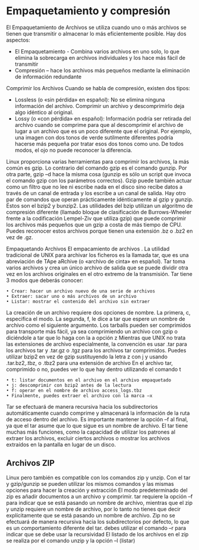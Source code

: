 # Empaquetamiento y compresión

El Empaquetamiento de Archivos se utiliza cuando uno o más archivos se tienen que transmitir o almacenar lo más eficientemente posible. Hay dos aspectos:

* El Empaquetamiento - Combina varios archivos en uno solo, lo que elimina la sobrecarga en archivos individuales y los hace más fácil de transmitir
* Compresión – hace los archivos más pequeños mediante la eliminación de información redundante

Comprimir los Archivos
Cuando se habla de compresión, existen dos tipos:

* Lossless (o «sin pérdida» en español): No se elimina ninguna información del archivo. Comprimir un archivo y descomprimirlo deja algo idéntico al original.
* Lossy (o «con pérdida» en español): Información podría ser retirada del archivo cuando se comprime para que al descomprimir el archivo de lugar a un archivo que es un poco diferente que el original. Por ejemplo, una imagen con dos tonos de verde sutilmente diferentes podría hacerse más pequeña por tratar esos dos tonos como uno. De todos modos, el ojo no puede reconocer la diferencia.

Linux proporciona varias herramientas para comprimir los archivos, la más común es gzip.
Lo contrario del comando gzip es el comando gunzip. Por otra parte, gzip –d hace la misma cosa (gunzip es sólo un script que invoca el comando gzip con los parámetros correctos).
Gzip puede también actuar como un filtro que no lee ni escribe nada en el disco sino recibe datos a través de un canal de entrada y los escribe a un canal de salida.
Hay otro par de comandos que operan prácticamente idénticamente al gzip y gunzip. Éstos son el bzip2 y bunzip2. Las utilidades del bzip utilizan un algoritmo de compresión diferente (llamado bloque de clasificación de Burrows-Wheeler frente a la codificación Lempel-Ziv que utiliza gzip) que puede comprimir los archivos más pequeños que un gzip a costa de más tiempo de CPU. Puedes reconocer estos archivos porque tienen una extensión .bz o .bz2 en vez de .gz.

Empaquetando Archivos
El empacamiento de archivos . La utilidad tradicional de UNIX para archivar los ficheros es la llamada tar, que es una abreviación de TApe aRchive (o «archivo de cinta» en español).
Tar toma varios archivos y crea un único archivo de salida que se puede dividir otra vez en los archivos originales en el otro extremo de la transmisión.
Tar tiene 3 modos que deberás conocer:

	• Crear: hacer un archivo nuevo de una serie de archivos
	• Extraer: sacar uno o más archivos de un archivo
	• Listar: mostrar el contenido del archivo sin extraer
  
La creación de un archivo requiere dos opciones de nombre. La primera, c, especifica el modo. La segunda, f, le dice a tar que espere un nombre de archivo como el siguiente argumento. 
Los tarballs pueden ser comprimidos para transporte más fácil, ya sea comprimiendo un archivo con gzip o diciéndole a tar que lo haga con la a opción z 
Mientras que UNIX no trata las extensiones de archivo especialmente, la convención es usar .tar para los archivos tar y .tar.gz o .tgz para los archivos tar comprimidos. Puedes utilizar bzip2 en vez de gzip sustituyendo la letra z con j y usando .tar.bz2,.tbz, o .tbz2 para una extensión de archivo
En el archivo tar, comprimido o no, puedes ver lo que hay dentro utilizando el comando t

	• t: listar documentos en el archivo en el archivo empaquetado
	• j: descomprimir con bzip2 antes de la lectura
	• f: operar en el nombre de archivo access_logs.tbz
	• Finalmente, puedes extraer el archivo con la marca –x
  
Tar se efectuará de manera recursiva hacia los subdirectorios automáticamente cuando comprime y almacenará la información de la ruta de acceso dentro del archivo.
Es importante mantener la opción –f al final, ya que el tar asume que lo que sigue es un nombre de archivo. 
El tar tiene muchas más funciones, como la capacidad de utilizar los patrones al extraer los archivos, excluir ciertos archivos o mostrar los archivos extraídos en la pantalla en lugar de un disco. 

## Archivos ZIP
Linux pero también es compatible con los comandos zip y unzip. Con el tar y gzip/gunzip se pueden utilizar los mismos comandos y las mismas opciones para hacer la creación y extracción
El modo predeterminado del zip es añadir documentos a un archivo y comprimir.
tar requiere la opción –f para indicar que se está pasando un nombre de archivo, mientras que el zip y unzip requiere un nombre de archivo, por lo tanto no tienes que decir explícitamente que se está pasando un nombre de archivo.
Zip no se efectuará de manera recursiva hacia los subdirectorios por defecto, lo que es un comportamiento diferente del tar.  debes utilizar el comando –r para indicar que se debe usar la recursividad
El listado de los archivos en el zip se realiza por el comando unzip y la opción –l (listar)

